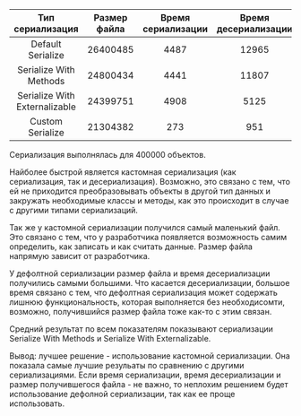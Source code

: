 |       Тип сериализация        | Размер файла | Время сериализации | Время десериализации |
|:-----------------------------:|:------------:|:------------------:|:--------------------:|
|       Default Serialize       |   26400485   |        4487        |        12965         |
|    Serialize With Methods     |   24800434   |        4441        |        11807         |
| Serialize With Externalizable |   24399751   |        4908        |         5125         |
|       Custom Serialize        |   21304382   |        273         |         951          |

Сериализация выполнялась для 400000 объектов.

Найболее быстрой является кастомная сериализация (как сериализация,
так и десериализация). Возможно, это связано с тем, что ей не приходится
преобразовывать объекты в другой тип данных и закружать необходимые
классы и методы, как это происходит в случае с другими типами сериализаций.

Так же у кастомной сериализации получился самый маленький файл. Это 
связано с тем, что у разработчика появляется возможность самим определить,
как записать и как считать данные. Размер файла напрямую зависит от
разработчика.

У дефолтной сериализации размер файла и время десериализации
получились самыми большими. Что касается десериализации, большое время
связано с тем, что дефолтная сериализация может содержать лишнюю
функциональность, которая выполняется без необходисомти, возможно,
получившийся размер файла тоже как-то с этим связан.

Средний результат по всем показателям показывают сериализации 
Serialize With Methods и Serialize With Externalizable.

Вывод: лучшее решение - использование кастомной сериализации. Она показала
самые лучшие резульаты по сравнению с другими сериализациями. Если время
сериализации, время десериализации и размер получившегося файла - не важно,
то неплохим решением будет использование дефолной сериализации, так как ее
проще использовать.